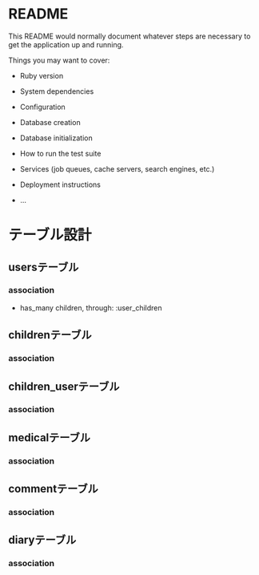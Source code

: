 # README

This README would normally document whatever steps are necessary to get the
application up and running.

Things you may want to cover:

* Ruby version

* System dependencies

* Configuration

* Database creation

* Database initialization

* How to run the test suite

* Services (job queues, cache servers, search engines, etc.)

* Deployment instructions

* ...

# テーブル設計
## usersテーブル

### association
- has_many children, through: :user_children
## childrenテーブル
### association

## children_userテーブル
### association

## medicalテーブル
### association

## commentテーブル
### association

## diaryテーブル
### association


